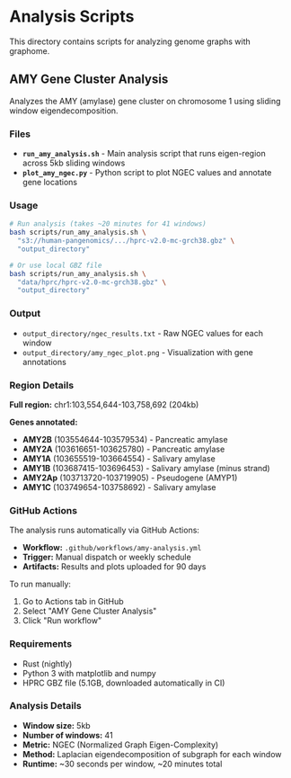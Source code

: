 # Analysis Scripts

This directory contains scripts for analyzing genome graphs with graphome.

## AMY Gene Cluster Analysis

Analyzes the AMY (amylase) gene cluster on chromosome 1 using sliding window eigendecomposition.

### Files

- **`run_amy_analysis.sh`** - Main analysis script that runs eigen-region across 5kb sliding windows
- **`plot_amy_ngec.py`** - Python script to plot NGEC values and annotate gene locations

### Usage

```bash
# Run analysis (takes ~20 minutes for 41 windows)
bash scripts/run_amy_analysis.sh \
  "s3://human-pangenomics/.../hprc-v2.0-mc-grch38.gbz" \
  "output_directory"

# Or use local GBZ file
bash scripts/run_amy_analysis.sh \
  "data/hprc/hprc-v2.0-mc-grch38.gbz" \
  "output_directory"
```

### Output

- `output_directory/ngec_results.txt` - Raw NGEC values for each window
- `output_directory/amy_ngec_plot.png` - Visualization with gene annotations

### Region Details

**Full region:** chr1:103,554,644-103,758,692 (204kb)

**Genes annotated:**
- **AMY2B** (103554644-103579534) - Pancreatic amylase
- **AMY2A** (103616651-103625780) - Pancreatic amylase  
- **AMY1A** (103655519-103664554) - Salivary amylase
- **AMY1B** (103687415-103696453) - Salivary amylase (minus strand)
- **AMY2Ap** (103713720-103719905) - Pseudogene (AMYP1)
- **AMY1C** (103749654-103758692) - Salivary amylase

### GitHub Actions

The analysis runs automatically via GitHub Actions:
- **Workflow:** `.github/workflows/amy-analysis.yml`
- **Trigger:** Manual dispatch or weekly schedule
- **Artifacts:** Results and plots uploaded for 90 days

To run manually:
1. Go to Actions tab in GitHub
2. Select "AMY Gene Cluster Analysis"
3. Click "Run workflow"

### Requirements

- Rust (nightly)
- Python 3 with matplotlib and numpy
- HPRC GBZ file (5.1GB, downloaded automatically in CI)

### Analysis Details

- **Window size:** 5kb
- **Number of windows:** 41
- **Metric:** NGEC (Normalized Graph Eigen-Complexity)
- **Method:** Laplacian eigendecomposition of subgraph for each window
- **Runtime:** ~30 seconds per window, ~20 minutes total
